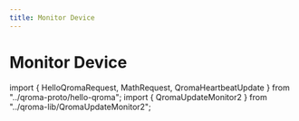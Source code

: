 ```yaml
---
title: Monitor Device
---
```


# Monitor Device

import { HelloQromaRequest, MathRequest, QromaHeartbeatUpdate } from "../qroma-proto/hello-qroma";
import { QromaUpdateMonitor2 } from "../qroma-lib/QromaUpdateMonitor2";

<QromaUpdateMonitor2 
  messageType={QromaHeartbeatUpdate}
  />
  